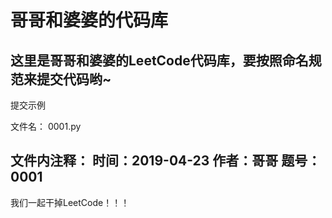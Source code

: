 # 哥哥和婆婆的代码库
这里是哥哥和婆婆的LeetCode代码库，要按照命名规范来提交代码哟~
---------------------------------------------------------
提交示例

文件名：
0001.py

文件内注释：
时间：2019-04-23
作者：哥哥
题号：0001
---------------------------------------------------------
我们一起干掉LeetCode！！！
